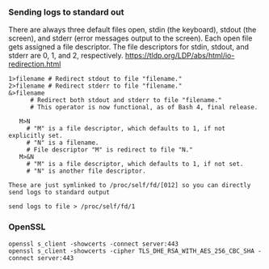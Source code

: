 ### Sending logs to standard out
There are always three default files open, stdin (the keyboard), stdout (the screen), and stderr (error messages output to the screen). Each open file gets assigned a file descriptor. The file descriptors for stdin, stdout, and stderr are 0, 1, and 2, respectively.
https://tldp.org/LDP/abs/html/io-redirection.html
```
1>filename # Redirect stdout to file "filename."
2>filename # Redirect stderr to file "filename."
&>filename
      # Redirect both stdout and stderr to file "filename."
      # This operator is now functional, as of Bash 4, final release.

   M>N
     # "M" is a file descriptor, which defaults to 1, if not explicitly set.
     # "N" is a filename.
     # File descriptor "M" is redirect to file "N."
   M>&N
     # "M" is a file descriptor, which defaults to 1, if not set.
     # "N" is another file descriptor.
     
These are just symlinked to /proc/self/fd/[012] so you can directly send logs to standard output 

send logs to file > /proc/self/fd/1
```


### OpenSSL

```
openssl s_client -showcerts -connect server:443
openssl s_client -showcerts -cipher TLS_DHE_RSA_WITH_AES_256_CBC_SHA -connect server:443
```
